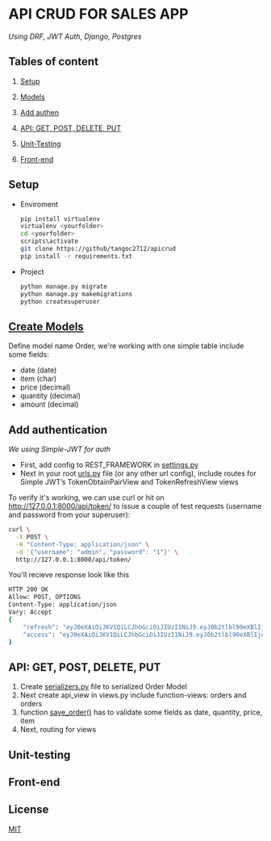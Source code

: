 # API CRUD FOR SALES APP

_Using DRF, JWT Auth, Django, Postgres_

## Tables of content

1. [Setup](#set-up)
1. [Models](#create-models)
1. [Add authen](#add-authentication)
1. [API: GET, POST, DELETE, PUT](#api-get-post)

1. [Unit-Testing](#unit-testing)
1. [Front-end](#front-end)

## Setup

-   Enviroment
    ```bash
    pip install virtualenv
    virtualenv <yourfolder>
    cd <yourfolder>
    scripts\activate
    git clone https://github/tangoc2712/apicrud
    pip install -r requirements.txt
    ```
-   Project
    ```bash
    python manage.py migrate
    python manage.py makemigrations
    python createsuperuser
    ```

## [Create Models](crud/models.py)

Define model name Order, we're working with one simple table include some fields:

-   date (date)
-   item (char)
-   price (decimal)
-   quantity (decimal)
-   amount (decimal)

## Add authentication

_We using Simple-JWT for auth_

-   First, add config to REST_FRAMEWORK in [settings.py](sales/settings.py#L80)
-   Next in your root [urls.py](sales/urls.py) file (or any other url config), include routes for Simple JWT’s TokenObtainPairView and TokenRefreshView views

To verify it's working, we can use curl or hit on http://127.0.0.1:8000/api/token/ to issue a couple of test requests (username and password from your superuser):

```bash
curl \
  -X POST \
  -H "Content-Type: application/json" \
  -d '{"username": "admin", "password": "1"}' \
  http://127.0.0.1:8000/api/token/
```

You'll recieve response look like this

```bash
HTTP 200 OK
Allow: POST, OPTIONS
Content-Type: application/json
Vary: Accept
{
    "refresh": "eyJ0eXAiOiJKV1QiLCJhbGciOiJIUzI1NiJ9.eyJ0b2tlbl90eXBlIjoicmVmcmVzaCIsImV4cCI6MTY0NjI1MzYxOCwianRpIjoiYjMzMDM2ZmVkY2ZhNDQ2ZmIzNjc1ZGEzZTgyZjY0MjUiLCJ1c2VyX2lkIjoxfQ.TM5Z0rPG0Zq33T4iY7euJwovF7TGxwHxRNNqU5h9duo",
    "access": "eyJ0eXAiOiJKV1QiLCJhbGciOiJIUzI1NiJ9.eyJ0b2tlbl90eXBlIjoiYWNjZXNzIiwiZXhwIjoxNjQ2NzcyMDE4LCJqdGkiOiIyNWE1Zjk1NzQwYTQ0NmY1YTdjMTU0YjczM2M2NDhlNCIsInVzZXJfaWQiOjF9.E8JXvDD9gh7VZMSXfGbBsBm8lI-8Hw8n38aF9LGB_ro"
}
```

## API: GET, POST, DELETE, PUT

1. Create [serializers.py](./crud/serializers.py) file to serialized Order Model
1. Next create api_view in views.py include function-views: orders and orders
1. function [save_order()](./crud/views.py#L80-L133) has to validate some fields as date, quantity, price, item
1. Next, routing for views

## Unit-testing

## Front-end

## License

[MIT]()
